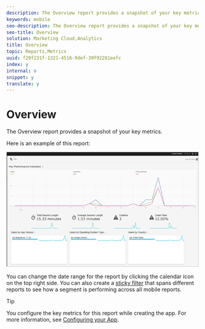 ```yaml
---
description: The Overview report provides a snapshot of your key metrics.
keywords: mobile
seo-description: The Overview report provides a snapshot of your key metrics.
seo-title: Overview
solution: Marketing Cloud,Analytics
title: Overview
topic: Reports,Metrics
uuid: f29f231f-1321-4516-9def-39f92281eefc
index: y
internal: n
snippet: y
translate: y
---
```


# Overview

The Overview report provides a snapshot of your key metrics.

Here is an example of this report:

![](assets/report_usage_overview.png)

You can change the date range for the report by clicking the calendar icon on the top right side. You can also create a [sticky filter](../usage/reports_customize/t_sticky_filter.md#task_75B0AD4D58014BB0A5A09FE1B074ECE1) that spans different reports to see how a segment is performing across all mobile reports.

>[!TIP]
>
>You configure the key metrics for this report while creating the app. For more information, see [Configuring your App](../c_manage_app_settings/c_mob_confg-app/c_mob_confg-app.md#concept_4C07DC7208074BAF9DD19BFF8E1ECE73).

